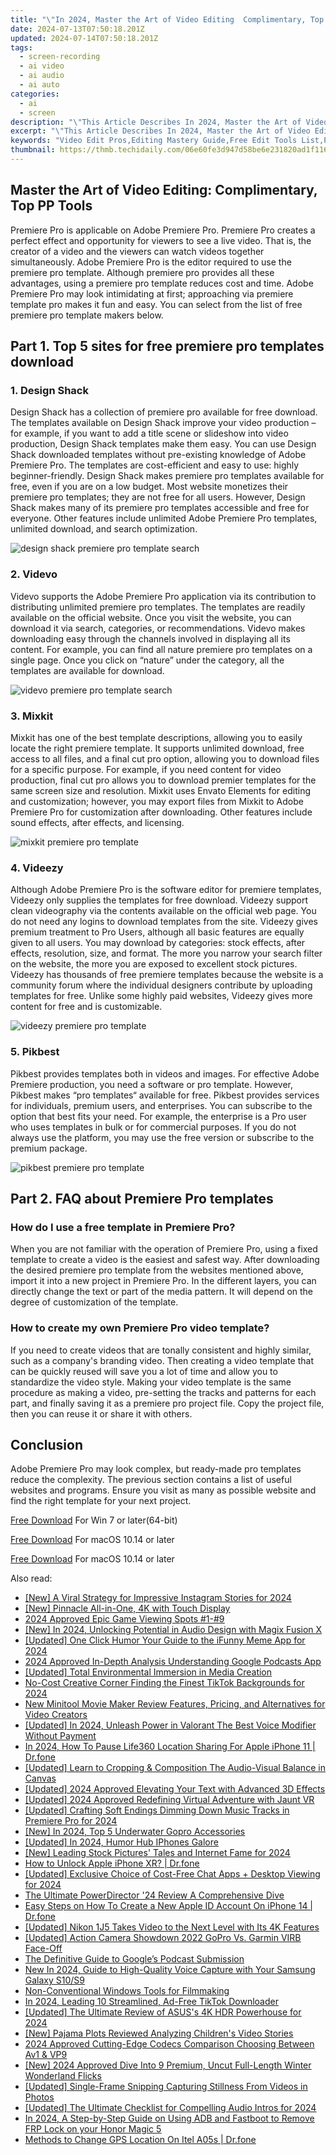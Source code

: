 ```yaml
---
title: "\"In 2024, Master the Art of Video Editing  Complimentary, Top PP Tools\""
date: 2024-07-13T07:50:18.201Z
updated: 2024-07-14T07:50:18.201Z
tags: 
  - screen-recording
  - ai video
  - ai audio
  - ai auto
categories: 
  - ai
  - screen
description: "\"This Article Describes In 2024, Master the Art of Video Editing: Complimentary, Top PP Tools\""
excerpt: "\"This Article Describes In 2024, Master the Art of Video Editing: Complimentary, Top PP Tools\""
keywords: "Video Edit Pros,Editing Mastery Guide,Free Edit Tools List,Premium Edit Software,Edit Like a Pro,Top PP Edit Tools,Complimentary Edit Courses"
thumbnail: https://thmb.techidaily.com/06e60fe3d947d58be6e231820ad1f116434db798e239b52d730db0c4a5927ced.jpg
---
```


## Master the Art of Video Editing: Complimentary, Top PP Tools

Premiere Pro is applicable on Adobe Premiere Pro. Premiere Pro creates a perfect effect and opportunity for viewers to see a live video. That is, the creator of a video and the viewers can watch videos together simultaneously. Adobe Premiere Pro is the editor required to use the premiere pro template. Although premiere pro provides all these advantages, using a premiere pro template reduces cost and time. Adobe Premiere Pro may look intimidating at first; approaching via premiere template pro makes it fun and easy. You can select from the list of free premiere pro template makers below.

## Part 1\. Top 5 sites for free premiere pro templates download

### 1\. **Design Shack**

Design Shack has a collection of premiere pro available for free download. The templates available on Design Shack improve your video production – for example, if you want to add a title scene or slideshow into video production, Design Shack templates make them easy. You can use Design Shack downloaded templates without pre-existing knowledge of Adobe Premiere Pro. The templates are cost-efficient and easy to use: highly beginner-friendly. Design Shack makes premiere pro templates available for free, even if you are on a low budget. Most website monetizes their premiere pro templates; they are not free for all users. However, Design Shack makes many of its premiere pro templates accessible and free for everyone. Other features include unlimited Adobe Premiere Pro templates, unlimited download, and search optimization.

![design shack premiere pro template search](https://images.wondershare.com/filmora/article-images/2022/07/design-shack.jpg)

### 2\. Videvo

Videvo supports the Adobe Premiere Pro application via its contribution to distributing unlimited premiere pro templates. The templates are readily available on the official website. Once you visit the website, you can download it via search, categories, or recommendations. Videvo makes downloading easy through the channels involved in displaying all its content. For example, you can find all nature premiere pro templates on a single page. Once you click on “nature” under the category, all the templates are available for download.

![videvo premiere pro template search](https://images.wondershare.com/filmora/article-images/2022/07/videvo.jpg)

### 3\. **Mixkit**

Mixkit has one of the best template descriptions, allowing you to easily locate the right premiere template. It supports unlimited download, free access to all files, and a final cut pro option, allowing you to download files for a specific purpose. For example, if you need content for video production, final cut pro allows you to download premier templates for the same screen size and resolution. Mixkit uses Envato Elements for editing and customization; however, you may export files from Mixkit to Adobe Premiere Pro for customization after downloading. Other features include sound effects, after effects, and licensing.

![mixkit premiere pro template](https://images.wondershare.com/filmora/article-images/2022/07/mixkit.jpg)

### 4\. Videezy

Although Adobe Premiere Pro is the software editor for premiere templates, Videezy only supplies the templates for free download. Videezy support clean videography via the contents available on the official web page. You do not need any logins to download templates from the site. Videezy gives premium treatment to Pro Users, although all basic features are equally given to all users. You may download by categories: stock effects, after effects, resolution, size, and format. The more you narrow your search filter on the website, the more you are exposed to excellent stock pictures. Videezy has thousands of free premiere templates because the website is a community forum where the individual designers contribute by uploading templates for free. Unlike some highly paid websites, Videezy gives more content for free and is customizable.

![videezy premiere pro template](https://images.wondershare.com/filmora/article-images/2022/07/videezy.jpg)

### 5\. Pikbest

Pikbest provides templates both in videos and images. For effective Adobe Premiere production, you need a software or pro template. However, Pikbest makes “pro templates“ available for free. Pikbest provides services for individuals, premium users, and enterprises. You can subscribe to the option that best fits your need. For example, the enterprise is a Pro user who uses templates in bulk or for commercial purposes. If you do not always use the platform, you may use the free version or subscribe to the premium package.

![pikbest premiere pro template](https://images.wondershare.com/filmora/article-images/2022/07/pikbest.jpg)

## Part 2\. FAQ about Premiere Pro templates

### How do I use a free template in Premiere Pro?

When you are not familiar with the operation of Premiere Pro, using a fixed template to create a video is the easiest and safest way. After downloading the desired premiere pro template from the websites mentioned above, import it into a new project in Premiere Pro. In the different layers, you can directly change the text or part of the media pattern. It will depend on the degree of customization of the template.

### How to create my own Premiere Pro video template?

If you need to create videos that are tonally consistent and highly similar, such as a company's branding video. Then creating a video template that can be quickly reused will save you a lot of time and allow you to standardize the video style. Making your video template is the same procedure as making a video, pre-setting the tracks and patterns for each part, and finally saving it as a premiere pro project file. Copy the project file, then you can reuse it or share it with others.

## Conclusion

Adobe Premiere Pro may look complex, but ready-made pro templates reduce the complexity. The previous section contains a list of useful websites and programs. Ensure you visit as many as possible website and find the right template for your next project.

[Free Download](https://tools.techidaily.com/wondershare/filmora/download/) For Win 7 or later(64-bit)

[Free Download](https://tools.techidaily.com/wondershare/filmora/download/) For macOS 10.14 or later

[Free Download](https://tools.techidaily.com/wondershare/filmora/download/) For macOS 10.14 or later

<ins class="adsbygoogle"
     style="display:block"
     data-ad-format="autorelaxed"
     data-ad-client="ca-pub-7571918770474297"
     data-ad-slot="1223367746"></ins>

<ins class="adsbygoogle"
     style="display:block"
     data-ad-format="autorelaxed"
     data-ad-client="ca-pub-7571918770474297"
     data-ad-slot="1223367746"></ins>



<ins class="adsbygoogle"
     style="display:block"
     data-ad-client="ca-pub-7571918770474297"
     data-ad-slot="8358498916"
     data-ad-format="auto"
     data-full-width-responsive="true"></ins>




<span class="atpl-alsoreadstyle">Also read:</span>
<div><ul>
<li><a href="https://instagram-video-recordings.techidaily.com/new-a-viral-strategy-for-impressive-instagram-stories-for-2024/"><u>[New] A Viral Strategy for Impressive Instagram Stories for 2024</u></a></li>
<li><a href="https://fox-glue.techidaily.com/new-pinnacle-all-in-one-4k-with-touch-display/"><u>[New] Pinnacle All-in-One, 4K with Touch Display</u></a></li>
<li><a href="https://fox-glue.techidaily.com/2024-approved-epic-game-viewing-spots-1-9/"><u>2024 Approved  Epic Game Viewing Spots #1-#9</u></a></li>
<li><a href="https://fox-glue.techidaily.com/new-in-2024-unlocking-potential-in-audio-design-with-magix-fusion-x/"><u>[New] In 2024, Unlocking Potential in Audio Design with Magix Fusion X</u></a></li>
<li><a href="https://fox-glue.techidaily.com/updated-one-click-humor-your-guide-to-the-ifunny-meme-app-for-2024/"><u>[Updated] One Click Humor  Your Guide to the iFunny Meme App for 2024</u></a></li>
<li><a href="https://some-knowledge.techidaily.com/2024-approved-in-depth-analysis-understanding-google-podcasts-app/"><u>2024 Approved  In-Depth Analysis  Understanding Google Podcasts App</u></a></li>
<li><a href="https://fox-glue.techidaily.com/updated-total-environmental-immersion-in-media-creation/"><u>[Updated] Total Environmental Immersion in Media Creation</u></a></li>
<li><a href="https://fox-glue.techidaily.com/no-cost-creative-corner-finding-the-finest-tiktok-backgrounds-for-2024/"><u>No-Cost Creative Corner  Finding the Finest TikTok Backgrounds for 2024</u></a></li>
<li><a href="https://ai-video-tools.techidaily.com/new-minitool-movie-maker-review-features-pricing-and-alternatives-for-video-creators/"><u>New Minitool Movie Maker Review Features, Pricing, and Alternatives for Video Creators</u></a></li>
<li><a href="https://fox-glue.techidaily.com/updated-in-2024-unleash-power-in-valorant-the-best-voice-modifier-without-payment/"><u>[Updated] In 2024, Unleash Power in Valorant  The Best Voice Modifier Without Payment</u></a></li>
<li><a href="https://location-social.techidaily.com/in-2024-how-to-pause-life360-location-sharing-for-apple-iphone-11-drfone-by-drfone-virtual-ios/"><u>In 2024, How To Pause Life360 Location Sharing For Apple iPhone 11 | Dr.fone</u></a></li>
<li><a href="https://fox-glue.techidaily.com/updated-learn-to-cropping-and-composition-the-audio-visual-balance-in-canvas/"><u>[Updated] Learn to Cropping & Composition  The Audio-Visual Balance in Canvas</u></a></li>
<li><a href="https://fox-glue.techidaily.com/updated-2024-approved-elevating-your-text-with-advanced-3d-effects/"><u>[Updated] 2024 Approved  Elevating Your Text with Advanced 3D Effects</u></a></li>
<li><a href="https://fox-glue.techidaily.com/updated-2024-approved-redefining-virtual-adventure-with-jaunt-vr/"><u>[Updated] 2024 Approved  Redefining Virtual Adventure with Jaunt VR</u></a></li>
<li><a href="https://fox-glue.techidaily.com/updated-crafting-soft-endings-dimming-down-music-tracks-in-premiere-pro-for-2024/"><u>[Updated] Crafting Soft Endings  Dimming Down Music Tracks in Premiere Pro for 2024</u></a></li>
<li><a href="https://fox-glue.techidaily.com/new-in-2024-top-5-underwater-gopro-accessories/"><u>[New] In 2024, Top 5 Underwater Gopro Accessories</u></a></li>
<li><a href="https://fox-glue.techidaily.com/updated-in-2024-humor-hub-iphones-galore/"><u>[Updated] In 2024, Humor Hub  IPhones Galore</u></a></li>
<li><a href="https://fox-glue.techidaily.com/new-leading-stock-pictures-tales-and-internet-fame-for-2024/"><u>[New] Leading Stock Pictures' Tales and Internet Fame for 2024</u></a></li>
<li><a href="https://iphone-unlock.techidaily.com/how-to-unlock-apple-iphone-xr-drfone-by-drfone-ios/"><u>How to Unlock Apple iPhone XR? | Dr.fone</u></a></li>
<li><a href="https://screen-recording.techidaily.com/updated-exclusive-choice-of-cost-free-chat-apps-plus-desktop-viewing-for-2024/"><u>[Updated] Exclusive Choice of Cost-Free Chat Apps + Desktop Viewing for 2024</u></a></li>
<li><a href="https://fox-glue.techidaily.com/the-ultimate-powerdirector-24-review-a-comprehensive-dive/"><u>The Ultimate PowerDirector '24 Review  A Comprehensive Dive</u></a></li>
<li><a href="https://iphone-unlock.techidaily.com/easy-steps-on-how-to-create-a-new-apple-id-account-on-iphone-14-drfone-by-drfone-ios/"><u>Easy Steps on How To Create a New Apple ID Account On iPhone 14 | Dr.fone</u></a></li>
<li><a href="https://fox-info.techidaily.com/updated-nikon-1j5-takes-video-to-the-next-level-with-its-4k-features/"><u>[Updated] Nikon 1J5 Takes Video to the Next Level with Its 4K Features</u></a></li>
<li><a href="https://fox-glue.techidaily.com/updated-action-camera-showdown-2022-gopro-vs-garmin-virb-face-off/"><u>[Updated] Action Camera Showdown  2022 GoPro Vs. Garmin VIRB Face-Off</u></a></li>
<li><a href="https://fox-glue.techidaily.com/the-definitive-guide-to-googles-podcast-submission/"><u>The Definitive Guide to Google’s Podcast Submission</u></a></li>
<li><a href="https://audio-shaping.techidaily.com/new-in-2024-guide-to-high-quality-voice-capture-with-your-samsung-galaxy-s10s9/"><u>New In 2024, Guide to High-Quality Voice Capture with Your Samsung Galaxy S10/S9</u></a></li>
<li><a href="https://fox-glue.techidaily.com/non-conventional-windows-tools-for-filmmaking/"><u>Non-Conventional Windows Tools for Filmmaking</u></a></li>
<li><a href="https://tiktok-clips.techidaily.com/in-2024-leading-10-streamlined-ad-free-tiktok-downloader/"><u>In 2024, Leading 10  Streamlined, Ad-Free TikTok Downloader</u></a></li>
<li><a href="https://fox-glue.techidaily.com/updated-the-ultimate-review-of-asuss-4k-hdr-powerhouse-for-2024/"><u>[Updated] The Ultimate Review of ASUS's 4K HDR Powerhouse for 2024</u></a></li>
<li><a href="https://fox-glue.techidaily.com/new-pajama-plots-reviewed-analyzing-childrens-video-stories/"><u>[New] Pajama Plots Reviewed  Analyzing Children's Video Stories</u></a></li>
<li><a href="https://fox-glue.techidaily.com/2024-approved-cutting-edge-codecs-comparison-choosing-between-av1-and-vp9/"><u>2024 Approved  Cutting-Edge Codecs Comparison  Choosing Between Av1 & VP9</u></a></li>
<li><a href="https://youtube-sure.techidaily.com/024-approved-dive-into-9-premium-uncut-full-length-winter-wonderland-flicks/"><u>[New] 2024 Approved  Dive Into 9 Premium, Uncut Full-Length Winter Wonderland Flicks</u></a></li>
<li><a href="https://fox-glue.techidaily.com/updated-single-frame-snipping-capturing-stillness-from-videos-in-photos/"><u>[Updated] Single-Frame Snipping  Capturing Stillness From Videos in Photos</u></a></li>
<li><a href="https://fox-glue.techidaily.com/updated-the-ultimate-checklist-for-compelling-audio-intros-for-2024/"><u>[Updated] The Ultimate Checklist for Compelling Audio Intros for 2024</u></a></li>
<li><a href="https://bypass-frp.techidaily.com/in-2024-a-step-by-step-guide-on-using-adb-and-fastboot-to-remove-frp-lock-on-your-honor-magic-5-by-drfone-android/"><u>In 2024, A Step-by-Step Guide on Using ADB and Fastboot to Remove FRP Lock on your Honor Magic 5</u></a></li>
<li><a href="https://fake-location.techidaily.com/methods-to-change-gps-location-on-itel-a05s-drfone-by-drfone-virtual-android/"><u>Methods to Change GPS Location On Itel A05s | Dr.fone</u></a></li>
</ul></div>
